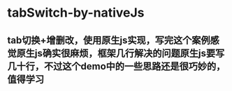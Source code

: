 # tabSwitch-by-nativeJs
## tab切换+增删改，使用原生js实现，写完这个案例感觉原生js确实很麻烦，框架几行解决的问题原生js要写几十行，不过这个demo中的一些思路还是很巧妙的，值得学习
